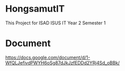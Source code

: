 # HongsamutIT
This Project for ISAD ISUS IT Year 2 Semester 1

# Document
https://docs.google.com/document/d/1-WfQLJefivdPWYH6oSg87dJkJzfEDDd2YRj4Sd_oBBk/

<!-- # Web
https://hongsamutit2.iservkmitl.tech/ -->


